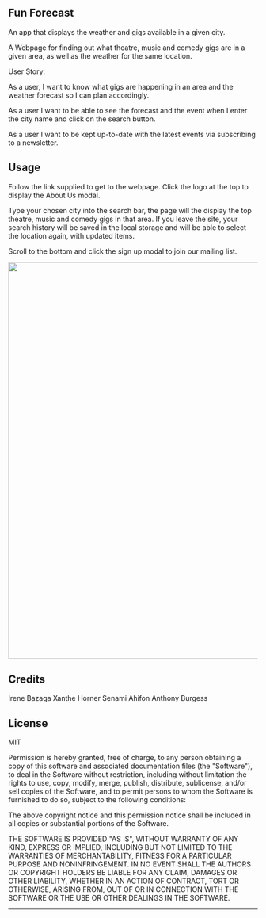 ## Fun Forecast

An app that displays the weather and gigs available in a given city.

 A Webpage for finding out what theatre, music and comedy gigs are in a given area, as well as the weather for the same location.


 User Story:

 As a user, I want to know what gigs are happening in an area and the weather forecast so I can plan accordingly.
 
  As a user I want to be able to see the forecast and the event when I enter the city name and click on the search button. 

  As a user I want to be kept up-to-date with the latest events via subscribing to a newsletter.



## Usage

Follow the link supplied to get to the webpage. Click the logo at the top to display the About Us modal. 

Type your chosen city into the search bar, the page will the display the top theatre, music and comedy gigs in that area. If you leave the site, your search history will be saved in the local storage and will be able to select the location again, with updated items.

Scroll to the bottom and click the sign up modal to join our mailing list.

<img src="assets/images/Fun_Forecast_Gif.gif" width="800" />

## Credits

Irene Bazaga
Xanthe Horner
Senami Ahifon
Anthony Burgess

## License

MIT

Permission is hereby granted, free of charge, to any person obtaining a copy
of this software and associated documentation files (the "Software"), to deal
in the Software without restriction, including without limitation the rights
to use, copy, modify, merge, publish, distribute, sublicense, and/or sell
copies of the Software, and to permit persons to whom the Software is
furnished to do so, subject to the following conditions:

The above copyright notice and this permission notice shall be included in all
copies or substantial portions of the Software.

THE SOFTWARE IS PROVIDED "AS IS", WITHOUT WARRANTY OF ANY KIND, EXPRESS OR
IMPLIED, INCLUDING BUT NOT LIMITED TO THE WARRANTIES OF MERCHANTABILITY,
FITNESS FOR A PARTICULAR PURPOSE AND NONINFRINGEMENT. IN NO EVENT SHALL THE
AUTHORS OR COPYRIGHT HOLDERS BE LIABLE FOR ANY CLAIM, DAMAGES OR OTHER
LIABILITY, WHETHER IN AN ACTION OF CONTRACT, TORT OR OTHERWISE, ARISING FROM,
OUT OF OR IN CONNECTION WITH THE SOFTWARE OR THE USE OR OTHER DEALINGS IN THE
SOFTWARE.



---
